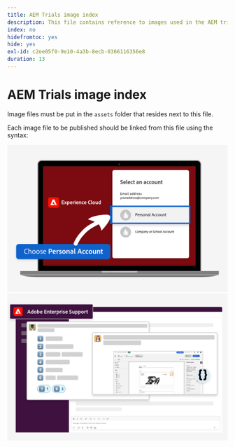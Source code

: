 ```yaml
---
title: AEM Trials image index
description: This file contains reference to images used in the AEM trials marketing materials.
index: no
hidefromtoc: yes
hide: yes
exl-id: c2ee05f0-9e10-4a3b-8ecb-0366116356e8
duration: 13
---
```

# AEM Trials image index

Image files must be put in the `assets` folder that resides next to this file.

Each image file to be published should be linked from this file using the syntax:

![Trial ready email image personal account](./assets/select-personal-account.png)
![Slack email image](./assets/Slack-email-image.png)
